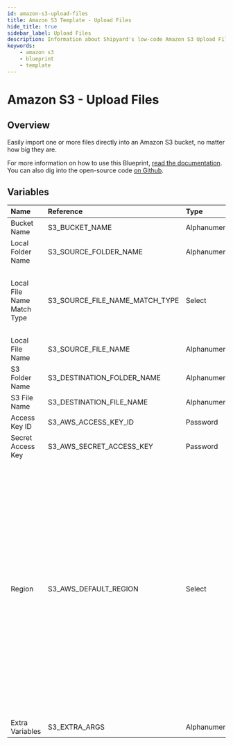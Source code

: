```yaml
---
id: amazon-s3-upload-files
title: Amazon S3 Template - Upload Files
hide_title: true
sidebar_label: Upload Files
description: Information about Shipyard's low-code Amazon S3 Upload Files blueprint. Easily import one or more files directly into an Amazon S3 bucket, no matter how big they are.
keywords:
    - amazon s3
    - blueprint
    - template
---
```


# Amazon S3 - Upload Files

## Overview

Easily import one or more files directly into an Amazon S3 bucket, no matter how big they are.

For more information on how to use this Blueprint, [read the documentation](https://www.shipyardapp.com/docs/blueprint-library/amazon-s3). You can also dig into the open-source code [on Github](https://github.com/shipyardapp/amazons3-blueprints).

## Variables

| Name | Reference | Type | Required | Default | Options | Description |
|:---|:---|:---|:---|:---|:---|:---|
| Bucket Name | S3_BUCKET_NAME | Alphanumeric | :white_check_mark: | - | - | - |
| Local Folder Name | S3_SOURCE_FOLDER_NAME | Alphanumeric | :heavy_minus_sign: | - | - | - |
| Local File Name Match Type | S3_SOURCE_FILE_NAME_MATCH_TYPE | Select | :white_check_mark: | `exact_match` | Exact Match: `exact_match`<br><br><br>Regex Match: `regex_match` | - |
| Local File Name | S3_SOURCE_FILE_NAME | Alphanumeric | :white_check_mark: | - | - | - |
| S3 Folder Name | S3_DESTINATION_FOLDER_NAME | Alphanumeric | :heavy_minus_sign: | - | - | - |
| S3 File Name | S3_DESTINATION_FILE_NAME | Alphanumeric | :heavy_minus_sign: | - | - | - |
| Access Key ID | S3_AWS_ACCESS_KEY_ID | Password | :white_check_mark: | - | - | - |
| Secret Access Key | S3_AWS_SECRET_ACCESS_KEY | Password | :white_check_mark: | - | - | - |
| Region | S3_AWS_DEFAULT_REGION | Select | :white_check_mark: | `us-east-2` | `us-east-2`, `us-east-1`, `us-west-1`, `us-west-2`, `af-south-1`, `ap-east-1`, `ap-south-1`, `ap-northeast-3`, `ap-northeast-2`, `ap-southeast-1`, `ap-southeast-2`, `ap-northeast-1`, `ca-central-1`, `cn-north-1`, `cn-northwest-1`, `eu-central-1`, `eu-west-1`, `eu-west-2`, `eu-south-1`, `eu-west-3`, `eu-north-1`, `sa-east-1`, `me-south-1` | - |
| Extra Variables | S3_EXTRA_ARGS | Alphanumeric | :heavy_minus_sign: | {} | - | - |


